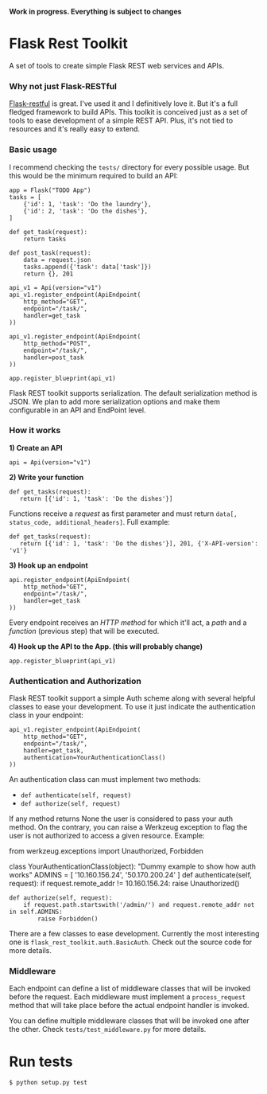**Work in progress. Everything is subject to changes**

# Flask Rest Toolkit

A set of tools to create simple Flask REST web services and APIs.

### Why not just Flask-RESTful

[Flask-restful](https://github.com/flask-restful/flask-restful) is great. I've used it and I definitively love it. But it's a full fledged framework to build APIs.
This toolkit is conceived just as a set of tools to ease development of a simple REST API. Plus, it's not tied to resources and it's really easy to extend.

### Basic usage

I recommend checking the `tests/` directory for every possible usage. But this would be the minimum required to build an API:

    app = Flask("TODO App")
    tasks = [
        {'id': 1, 'task': 'Do the laundry'},
        {'id': 2, 'task': 'Do the dishes'},
    ]

    def get_task(request):
        return tasks

    def post_task(request):
        data = request.json
        tasks.append({'task': data['task']})
        return {}, 201

    api_v1 = Api(version="v1")
    api_v1.register_endpoint(ApiEndpoint(
        http_method="GET",
        endpoint="/task/",
        handler=get_task
    ))

    api_v1.register_endpoint(ApiEndpoint(
        http_method="POST",
        endpoint="/task/",
        handler=post_task
    ))

    app.register_blueprint(api_v1)

Flask REST toolkit supports serialization. The default serialization method is JSON. We plan to add more serialization options and make them configurable in an API and EndPoint level.

### How it works

**1) Create an API**

    api = Api(version="v1")


**2) Write your function**

    def get_tasks(request):
       return [{'id': 1, 'task': 'Do the dishes'}]

Functions receive a _request_ as first parameter and must return `data[, status_code, additional_headers]`. Full example:

    def get_tasks(request):
       return [{'id': 1, 'task': 'Do the dishes'}], 201, {'X-API-version': 'v1'}

**3) Hook up an endpoint**

    api.register_endpoint(ApiEndpoint(
        http_method="GET",
        endpoint="/task/",
        handler=get_task
    ))

Every endpoint receives an _HTTP method_ for which it'll act, a _path_ and a _function_ (previous step) that will be executed.

**4) Hook up the API to the App. (this will probably change)**

    app.register_blueprint(api_v1)

### Authentication and Authorization

Flask REST toolkit support a simple Auth scheme along with several helpful classes to ease your development. To use it just indicate the authentication class in your endpoint:

    api_v1.register_endpoint(ApiEndpoint(
        http_method="GET",
        endpoint="/task/",
        handler=get_task,
        authentication=YourAuthenticationClass()
    ))

An authentication class can must implement two methods:

* `def authenticate(self, request)`
* `def authorize(self, request)`

If any method returns None the user is considered to pass your auth method. On the contrary, you can raise a Werkzeug exception to flag the user is not authorized to access a given resource. Example:

from werkzeug.exceptions import Unauthorized, Forbidden

class YourAuthenticationClass(object):
    "Dummy example to show how auth works"
    ADMINS = [
        '10.160.156.24', '50.170.200.24'
    ]
    def authenticate(self, request):
        if request.remote_addr != 10.160.156.24:
            raise Unauthorized()

    def authorize(self, request):
        if request.path.startswith('/admin/') and request.remote_addr not in self.ADMINS:
            raise Forbidden()

There are a few classes to ease development. Currently the most interesting one is `flask_rest_toolkit.auth.BasicAuth`. Check out the source code for more details.

### Middleware

Each endpoint can define a list of middleware classes that will be invoked before the request. Each middleware must implement a `process_request` method that will take place before the actual endpoint handler is invoked.

You can define multiple middleware classes that will be invoked one after the other. Check `tests/test_middleware.py` for more details.

# Run tests

    $ python setup.py test
